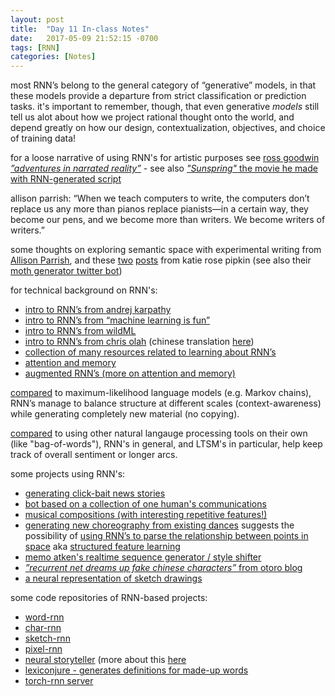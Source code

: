 ```yaml
---
layout: post
title:  "Day 11 In-class Notes"
date:   2017-05-09 21:52:15 -0700
tags: [RNN]
categories: [Notes]
---
```


most RNN’s belong to the general category of “generative” models, in that these models provide a departure from strict classification or prediction tasks. it's important to remember, though, that even generative _models_ still tell us alot about how we project rational thought onto the world, and depend greatly on how our design, contextualization, objectives, and choice of training data!

for a loose narrative of using RNN's for artistic purposes see [ross goodwin _”adventures in narrated reality”_](https://medium.com/artists-and-machine-intelligence/adventures-in-narrated-reality-6516ff395ba3) - see also [_"Sunspring"_ the movie he made with RNN-generated script](https://arstechnica.co.uk/the-multiverse/2016/06/sunspring-movie-watch-written-by-ai-details-interview/)

allison parrish: “When we teach computers to write, the computers don’t replace us any more than pianos replace pianists—in a certain way, they become our pens, and we become more than writers. We become writers of writers.”

some thoughts on exploring semantic space with experimental writing from [Allison Parrish](http://opentranscripts.org/transcript/semantic-space-literal-robots/), and these [two](https://medium.com/@katierosepipkin/a-long-history-of-generated-poetics-cutups-from-dickinson-to-melitzah-fce498083233) [posts](https://medium.com/@katierosepipkin/language-after-the-writing-machine-f3bff4f73408) from katie rose pipkin (see also their [moth generator twitter bot](https://twitter.com/mothgenerator))

for technical background on RNN's:
* [intro to RNN’s from andrej karpathy](http://karpathy.github.io/2015/05/21/rnn-effectiveness/)
* [intro to RNN’s from “machine learning is fun”](https://medium.com/@ageitgey/machine-learning-is-fun-part-2-a26a10b68df3)
* [intro to RNN’s from wildML](http://www.wildml.com/2015/09/recurrent-neural-networks-tutorial-part-1-introduction-to-rnns/)
* [intro to RNN’s from chris olah](http://colah.github.io/posts/2015-08-Understanding-LSTMs/) (chinese translation [here](http://www.jianshu.com/p/9dc9f41f0b29))
* [collection of many resources related to learning about RNN’s](https://handong1587.github.io/deep_learning/2015/10/09/rnn-and-lstm.html)
* [attention and memory](http://www.wildml.com/2016/01/attention-and-memory-in-deep-learning-and-nlp/)
* [augmented RNN’s (more on attention and memory)](http://distill.pub/2016/augmented-rnns/)

[compared](http://nbviewer.jupyter.org/gist/yoavg/d76121dfde2618422139) to maximum-likelihood language models (e.g. Markov chains), RNN’s manage to balance structure at different scales (context-awareness) while generating completely new material (no copying).

[compared](https://metamind.io/research/learning-when-to-skim-and-when-to-read) to using other natural langauge processing tools on their own (like "bag-of-words"), RNN's in general, and LTSM's in particular, help keep track of overall sentiment or longer arcs.


some projects using RNN's:
* [generating click-bait news stories](http://clickotron.com/about)
* [bot based on a collection of one human's communications](https://www.theverge.com/a/luka-artificial-intelligence-memorial-roman-mazurenko-bot)
* [musical compositions (with interesting repetitive features!)](http://www.hexahedria.com/2015/08/03/composing-music-with-recurrent-neural-networks/)
* [generating new choreography from existing dances](http://peltarion.com/creative-ai) suggests the possibility of [using RNN’s to parse the relationship between points in space](https://twitter.com/evolvingstuff/status/713149843481317376) aka [structured feature learning](https://twitter.com/alexjc/status/716549734371102720/photo/1)
* [memo atken's realtime sequence generator / style shifter](https://medium.com/artists-and-machine-intelligence/ami-residency-part-2-realtime-control-of-sequence-generation-with-recurrent-neural-network-88448dde3500)
* [_”recurrent net dreams up fake chinese characters”_ from otoro blog](http://blog.otoro.net/2015/12/28/recurrent-net-dreams-up-fake-chinese-characters-in-vector-format-with-tensorflow/)
* [a neural representation of sketch drawings](https://arxiv.org/pdf/1704.03477.pdf)

some code repositories of RNN-based projects:
* [word-rnn](https://github.com/larspars/word-rnn)
* [char-rnn](https://github.com/karpathy/char-rnn)
* [sketch-rnn](https://github.com/hardmaru/sketch-rnn)
* [pixel-rnn](https://github.com/tensorflow/magenta/blob/master/magenta/reviews/pixelrnn.md)
* [neural storyteller](https://github.com/ryankiros/neural-storyteller) (more about this [here](https://medium.com/artists-and-machine-intelligence/a-journey-through-multiple-dimensions-and-transformations-in-space-the-final-frontier-d8435d81ca51#cf7d)
* [lexiconjure - generates definitions for made-up words](https://github.com/rossgoodwin/lexiconjure)
* [torch-rnn server](https://github.com/robinsloan/torch-rnn-server)

